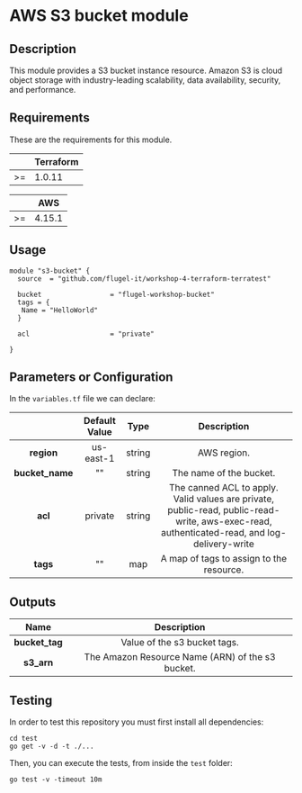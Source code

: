 # AWS S3 bucket module

## Description
This module provides a S3 bucket instance resource. Amazon S3 is cloud object storage with industry-leading scalability, data availability, security, and performance.

## Requirements
These are the requirements for this module.

|    | Terraform |
|:--:|-----------|
| >= |   1.0.11  |

|    |    AWS    |
|:--:|-----------|
| >= |  4.15.1   |

## Usage


```hcl
module "s3-bucket" {
  source  = "github.com/flugel-it/workshop-4-terraform-terratest"

  bucket                 = "flugel-workshop-bucket"
  tags = {
   Name = "HelloWorld"
  }

  acl                    = "private"

}
```

## Parameters or Configuration

In the `variables.tf` file we can declare:

|               | Default Value |     Type    |                    Description                    |
|:-------------:|:-------------:|:-----------:|:-------------------------------------------------:|
|     **region**    |       us-east-1      |    string   |  AWS region.  |
|     **bucket_name**    |       ""      |    string   |  The name of the bucket.  |
|     **acl**    |       private      |    string   |  The canned ACL to apply. Valid values are private, public-read, public-read-write, aws-exec-read, authenticated-read, and log-delivery-write  |
|     **tags**    |       ""      |    map   |  A map of tags to assign to the resource.  |

## Outputs
|     Name          |      Description    |
|:-------------:|:-------------:|
|     **bucket_tag**    | Value of the s3 bucket tags. |
|     **s3_arn**    | The Amazon Resource Name (ARN) of the s3 bucket. |

## Testing

In order to test this repository you must first install all dependencies:

``` 
cd test
go get -v -d -t ./... 
```

Then, you can execute the tests, from inside the `test` folder:

```
go test -v -timeout 10m
```
